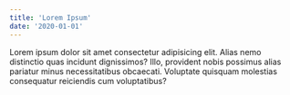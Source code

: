 ```yaml
---
title: 'Lorem Ipsum'
date: '2020-01-01'
---
```


Lorem ipsum dolor sit amet consectetur adipisicing elit. Alias nemo distinctio quas incidunt dignissimos? Illo, provident nobis possimus alias pariatur minus necessitatibus obcaecati. Voluptate quisquam molestias consequatur reiciendis cum voluptatibus?